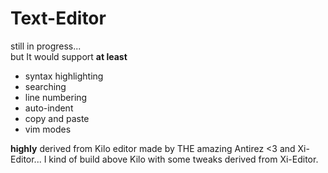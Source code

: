 # Text-Editor
still in progress...</br>but It would support **at least** 
* syntax highlighting 
* searching
* line numbering
* auto-indent
* copy and paste
* vim modes

**highly** derived from Kilo editor made by THE amazing Antirez <3 and Xi-Editor... I kind of build above Kilo with some tweaks derived from Xi-Editor.  
